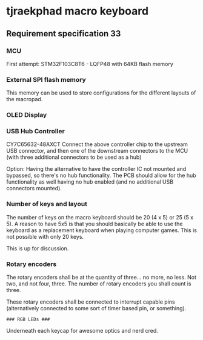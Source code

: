 # tjraekphad macro keyboard #

## Requirement specification 33

### MCU ###

First attempt:
STM32F103C8T6 - LQFP48 with 64KB flash memory

### External SPI flash memory ###

This memory can be used to store configurations for the different layouts of the macropad.


### OLED Display ###



### USB Hub Controller ###

CY7C65632-48AXCT
Connect the above controller chip to the upstream USB connector, and then one of the downstream connectors to the MCU (with three additional connectors to be used as a hub)

Option: Having the alternative to have the controller IC not mounted and bypassed, so there's no hub functionality. The PCB should allow for the hub functionality as well having no hub enabled (and no additional USB connectors mounted).


### Number of keys and layout ###

The number of keys on the macro keyboard should be 20 (4 x 5) or 25 (5 x 5).
A reason to have 5x5 is that you should basically be able to use the keyboard as a replacement keyboard when playing computer games. This is not possible with only 20 keys.

This is up for discussion.


### Rotary encoders ###

The rotary encoders shall be at the quantity of three... no more, no less. Not two, and not four, three. The number of rotary encoders you shall count is three.

These rotary encoders shall be connected to interrupt capable pins (alternatively connected to some sort of timer based pin, or something).


    ### RGB LEDs ###
Underneath each keycap for awesome optics and nerd cred.
